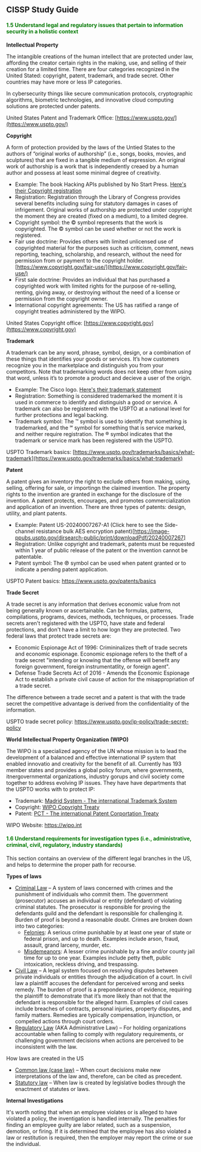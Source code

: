 ## CISSP Study Guide



#### <font color="#007800"><b>1.5 Understand legal and regulatory issues that pertain to information security in a holistic context </b></font>

**Intellectual Property**

The intangible creations of the human intellect that are protected under law, affording the creator certain rights in the making, use, and selling of their creation for a limited time. There are four categories recognized in the United Stated: copyright, patent, trademark, and trade secret. Other countries may have more or less IP categories.

In cybersecurity things like secure communication protocols, cryptographic algorithms, biometric technologies, and innovative cloud computing solutions are protected under patents. 

United States Patent and Trademark Office: [https://www.uspto.gov/](https://www.uspto.gov/)



**Copyright**

A form of protection provided by the laws of the Untied States to the authors of “original works of authorship” (i.e., songs, books, movies, and sculptures) that are fixed in a tangible medium of expression. An original work of authorship is a work that is independently creaed by a human author and possess at least some minimal degree of creativity.
- Example: The book Hacking APIs published by No Start Press. [Here's their Copyright registration](https://cocatalog.loc.gov/cgi-bin/Pwebrecon.cgi?v1=16&ti=1,16&Search%5FArg=hacking&Search%5FCode=TALL&CNT=25&PID=ALcoiuXte0L7IXWxpNoBsCPLFEN7&SEQ=20240107212325)
- Registration: Registration through the Library of Congress provides several benefits including suing for statutory damages in cases of infrigement. Original works of authorship are protected under copyright the moment they are created (fixed on a medium), to a limited degree.
- Copyright symbol: the © symbol represents that the work is copyrighted. The © symbol can be used whether or not the work is registered.
- Fair use doctrine: Provides others with limited unlicensed use of copyrighted material for the purposes such as criticism, comment, news reporting, teaching, scholarship, and research, without the need for permission from or payment to the copyright holder. [https://www.copyright.gov/fair-use/](https://www.copyright.gov/fair-use/)
- First sale doctrine: Provides an individual that has purchased a copyrighted work with limited rights for the purpose of re-selling, renting, giving away, or destroying without the need of a license or permission from the copyright owner.
- International copyright agreements: The US has ratified a range of copyright treaties administered by the WIPO.

United States Copyright office: [https://www.copyright.gov](https://www.copyright.gov)

**Trademark**

A trademark can be any word, phrase, symbol, design, or a combination of these things that identifies your goods or services. It’s how customers recognize you in the marketplace and distinguish you from your competitors. Note that trademarking words does not keep other from using that word, unless it’s to promote a product and decieve a user of the origin.
- Example: The Cisco logo. [Here's their trademark statement](https://www.cisco.com/c/dam/en_us/about/ac50/ac47/downloads/logo/trademark.pdf)
- Registration: Something is considered trademarked the moment it is used in commerce to identify and distinguish a good or service. A trademark can also be registered with the USPTO at a national level for further protections and legal backing.
- Trademark symbol: The ™ symbol is used to identify that something is trademarked, and the ℠ symbol for something that is service marked, and neither require registration. The ® symbol indicates that the trademark or service mark has been registered with the USPTO.

USPTO Trademark basics: [https://www.uspto.gov/trademarks/basics/what-trademark](https://www.uspto.gov/trademarks/basics/what-trademark)

**Patent**

A patent gives an inventory the right to exclude others from making, using, selling, offering for sale, or importingn the claimed invention. The property rights to the invention are granted in exchange for the disclosure of the invention. A patent protects, encourages, and promotes commercialization and application of an invention. There are three types of patents: design, utility, and plant patents.
- Example: Patent US-20240007267-A1 (Click here to see the Side-channel resistance bulk AES encryption patent)[https://image-ppubs.uspto.gov/dirsearch-public/print/downloadPdf/20240007267]
- Registration: Unlike copyright and trademark, patents must be requested within 1 year of public release of the patent or the invention cannot be patentable.
- Patent symbol: The ℗ symbol can be used when patent granted or to indicate a pending patent application.

USPTO Patent basics: https://www.uspto.gov/patents/basics

**Trade Secret**

A trade secret is any information that derives economic value from not being generally known or ascertainable. Can be formulas, patterns, compilations, programs, devices, methods, techniques, or processes. Trade secrets aren't registered with the USPTO, have state and federal protections, and don't have a limit to how logn they are protected. Two federal laws that protect trade secrets are:
- Economic Espionage Act of 1996: Crimininalizes theft of trade secrets and economic espionage. Economic espionage refers to the theft of a trade secret "intending or knowing that the offense will benefit any foreign government, foreign instrumentatlity, or foreign agent".
- Defense Trade Secrets Act of 2016 - Amends the Economic Espionage Act to establish a private civil cause of action for the misappropriation of a trade secret.

The difference between a trade secret and a patent is that with the trade secret the competitive advantage is derived from the confidentiality of the information.

USPTO trade secret policy: https://www.uspto.gov/ip-policy/trade-secret-policy

**World Intellectual Property Organization (WIPO)**

The WIPO is a specialized agency of the UN whose mission is to lead the development of a balanced and effective international IP system that enabled innovatio and creativity for the benefit of all. Currently has 193 member states and provides a global policy forum, where governments, itnergovernmental organizations, industry gorups and civil society come together to address evolving IP issues. They have  have departments that the USPTO works with to protect IP:
- Trademark: [Madrid System - The international Trademark System](https://www.wipo.int/madrid/en/)
- Copyright: [WIPO Copyright Treaty](https://www.wipo.int/treaties/en/ip/wct/)
- Patent: [PCT - The international Patent Corportation Treaty](https://www.wipo.int/pct/en/)

WIPO Website: https://wipo.int

#### <font color="#007800"><b>1.6 Understand requirements for investigation types (i.e., administrative, criminal, civil, regulatory, industry standards) </b></font>
This section contains an overview of the different legal branches in the US, and helps to determine the proper path for recourse.

**Types of laws**
- <u>Criminal Law</u> – A system of laws concerned with crimes and the punishment of individuals who commit them. The government (prosecutor) accuses an individual or entity (defendant) of violating criminal statutes. The prosecutor is responsible for proving the defendants guild and the defendant is responsible for challenging it. Burden of proof is beyond a reasonable doubt. Crimes are broken down into two categories:
    - <u>Felonies</u>: A serious crime punishable by at least one year of state or federal prison, and up to death. Examples include arson, fraud, assault, grand larceny, murder, etc.
    - <u>Misdemeanors</u>: A lesser crime punishable by a fine and/or county jail time for up to one year. Examples include petty theft, public intoxication, reckless driving, and trespassing.
- <u>Civil Law</u> – A legal system focused on resolving disputes between private individuals or entities through the adjudication of a court. In civil law a plaintiff accuses the defendant for perceived wrong and seeks remedy. The burden of proof is a preponderance of evidence, requiring the plaintiff to demonstrate that it’s more likely than not that the defendant is responsible for the alleged harm. Examples of civil cases include breaches of contracts, personal injuries, property disputes, and family matters. Remedies are typically compensation, injunction, or compelled actions through court orders.
- <u>Regulatory Law</u> (AKA Administrative Law) – For holding organizations accountable when failing to comply with regulatory requirements, or challenging government decisions when actions are perceived to be inconsistent with the law.

How laws are created in the US
- <u>Common law (case law)</u> – When court decisions make new interpretations of the law and, therefore, can be cited as precedent.
- <u>Statutory law</u> – When law is created by legislative bodies through the enactment of statutes or laws.

**Internal Investigations**

It's worth noting that when an employee violates or is alleged to have violated a policy, the inventigation is handled internally. The penalties for finding an employee guilty are labor related, such as a suspension, demotion, or firing. If it is determined that the employee has also violated a law or restitution is required, then the employer may report the crime or sue the individual.




















    
